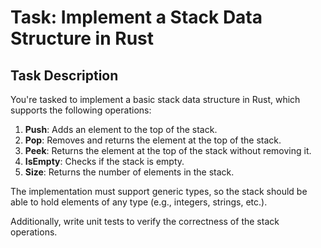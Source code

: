 # Task: Implement a Stack Data Structure in Rust

## Task Description

You're tasked to implement a basic stack data structure in Rust, which supports the following operations:

1. **Push**: Adds an element to the top of the stack.
2. **Pop**: Removes and returns the element at the top of the stack.
3. **Peek**: Returns the element at the top of the stack without removing it.
4. **IsEmpty**: Checks if the stack is empty.
5. **Size**: Returns the number of elements in the stack.

The implementation must support generic types, so the stack should be able to hold elements of any type (e.g., integers, strings, etc.).

Additionally, write unit tests to verify the correctness of the stack operations.
